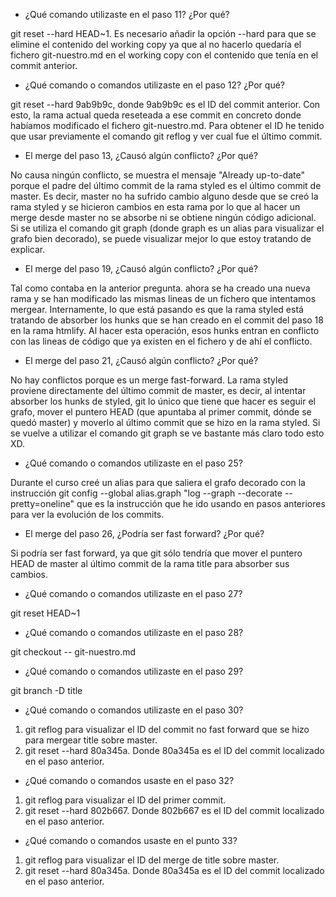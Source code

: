 - ¿Qué comando utilizaste en el paso 11? ¿Por qué?

git reset --hard HEAD~1. Es necesario añadir la opción --hard para que se elimine el contenido del working copy ya que al no hacerlo quedaría
el fichero git-nuestro.md en el working copy con el contenido que tenía en el commit anterior.

- ¿Qué comando o comandos utilizaste en el paso 12? ¿Por qué?

git reset --hard 9ab9b9c, donde 9ab9b9c es el ID del commit anterior. Con esto, la rama actual queda reseteada a ese commit en concreto donde
habíamos modificado el fichero git-nuestro.md. Para obtener el ID he tenido que usar previamente el comando git reflog y ver cual fue el último commit.

- El merge del paso 13, ¿Causó algún conflicto? ¿Por qué?

No causa ningún conflicto, se muestra el mensaje "Already up-to-date" porque el padre del último commit de la rama styled es el último commit de master. 
Es decir, master no ha sufrido cambio alguno desde que se creó la rama styled y se hicieron cambios en esta rama por lo que al hacer un merge desde master 
no se absorbe ni se obtiene ningún código adicional. Si se utiliza el comando git graph (donde graph es un alias para visualizar el grafo bien decorado),
se puede visualizar mejor lo que estoy tratando de explicar.

- El merge del paso 19, ¿Causó algún conflicto? ¿Por qué?

Tal como contaba en la anterior pregunta. ahora se ha creado una nueva rama y se han modificado las mismas lineas de un fichero que intentamos mergear.
Internamente, lo que está pasando es que la rama styled está tratando de absorber los hunks que se han creado en el commit del paso 18 en la rama htmlify.
Al hacer esta operación, esos hunks entran en conflicto con las lineas de código que ya existen en el fichero y de ahí el conflicto. 

- El merge del paso 21, ¿Causó algún conflicto? ¿Por qué?

No hay conflictos porque es un merge fast-forward. La rama styled proviene directamente del último commit de master, es decir, al intentar absorber los hunks
de styled, git lo único que tiene que hacer es seguir el grafo, mover el puntero HEAD (que apuntaba al primer commit, dónde se quedó master) y moverlo al último commit que se hizo en
la rama styled. Si se vuelve a utilizar el comando git graph se ve bastante más claro todo esto XD.

- ¿Qué comando o comandos utilizaste en el paso 25?

Durante el curso creé un alias para que saliera el grafo decorado con la instrucción git config --global alias.graph "log --graph --decorate --pretty=oneline" que es
la instrucción que he ido usando en pasos anteriores para ver la evolución de los commits.

- El merge del paso 26, ¿Podría ser fast forward? ¿Por qué?

Si podría ser fast forward, ya que git sólo tendría que mover el puntero HEAD de master al último commit de la rama title para absorber sus cambios.

- ¿Qué comando o comandos utilizaste en el paso 27?

git reset HEAD~1

- ¿Qué comando o comandos utilizaste en el paso 28?

git checkout -- git-nuestro.md

- ¿Qué comando o comandos utilizaste en el paso 29?

git branch -D title

- ¿Qué comando o comandos utilizaste en el paso 30?

1) git reflog para visualizar el ID del commit no fast forward que se hizo para mergear title sobre master.
2) git reset --hard 80a345a. Donde 80a345a es el ID del commit localizado en el paso anterior.

- ¿Qué comando o comandos usaste en el paso 32?

1) git reflog para visualizar el ID del primer commit.
2) git reset --hard 802b667. Donde 802b667 es el ID del commit localizado en el paso anterior.

- ¿Qué comando o comandos usaste en el punto 33?

1) git reflog para visualizar el ID del merge de title sobre master.
2) git reset --hard 80a345a. Donde 80a345a es el ID del commit localizado en el paso anterior.

